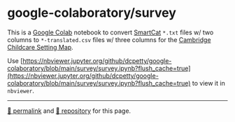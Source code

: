 # google-colaboratory/survey

This is a [Google Colab](https://colab.research.google.com/) notebook to convert [SmartCat](https://smartcat.com/) `*.txt` files w/ two columns to `*-translated.csv` files w/ three columns for the [Cambridge Childcare Setting Map](https://dcpetty.dev/cambridge-childcare-settings-map/).

Use [https://nbviewer.jupyter.org/github/dcpetty/google-colaboratory/blob/main/survey/survey.ipynb?flush_cache=true](https://nbviewer.jupyter.org/github/dcpetty/google-colaboratory/blob/main/survey/survey.ipynb?flush_cache=true) to view it in `nbviewer`.

<hr>

[&#128279; permalink](https://dcpetty.github.io/google-colaboratory/survey/) and [&#128297; repository](https://github.com/dcpetty/google-colaboratory/tree/main/survey/) for this page.
